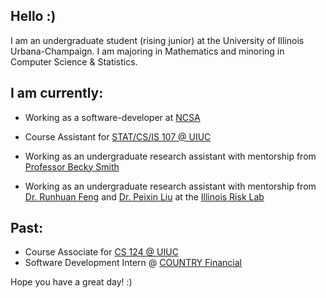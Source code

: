 ## Hello :)

I am an undergraduate student (rising junior) at the University of Illinois Urbana-Champaign. I am majoring in Mathematics and minoring in Computer Science & Statistics. 

## I am currently: 

   - Working as a software-developer at [NCSA](https://www.ncsa.illinois.edu/) 
    
   - Course Assistant for [STAT/CS/IS 107 @ UIUC](https://discovery.cs.illinois.edu/)
     
   - Working as an undergraduate research assistant with mentorship from [Professor Becky Smith](https://experts.illinois.edu/en/persons/rebecca-lee-smith)

   - Working as an undergraduate research assistant with mentorship from [Dr. Runhuan Feng](https://math.illinois.edu/directory/profile/rfeng) and [Dr. Peixin Liu](https://sites.google.com/view/liupeixin/) at the [Illinois Risk Lab](https://asrm.illinois.edu/illinois-risk-lab/)

## Past:

   - Course Associate for [CS 124 @ UIUC](https://www.cs124.org/)
   - Software Development Intern @ [COUNTRY Financial](https://www.countryfinancial.com/)

   
Hope you have a great day! :)

